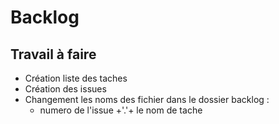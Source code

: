 # Backlog



## Travail à faire


- Création liste des taches
- Création des issues
- Changement les noms des fichier dans le dossier backlog :
    - numero de l'issue +'.'+ le nom de tache





